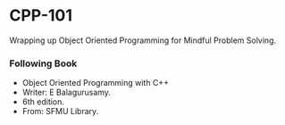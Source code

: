# CPP-101
Wrapping up Object Oriented Programming for Mindful Problem Solving.
### Following Book
* Object Oriented Programming with C++
* Writer: E Balagurusamy.
* 6th edition.
* From: SFMU Library.
